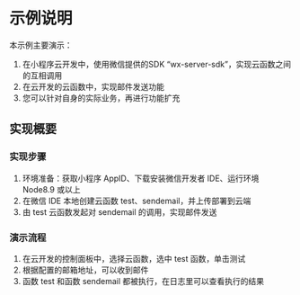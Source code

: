 # 示例说明

本示例主要演示：

1. 在小程序云开发中，使用微信提供的SDK “wx-server-sdk”，实现云函数之间的互相调用
2. 在云开发的云函数中，实现邮件发送功能
3. 您可以针对自身的实际业务，再进行功能扩充

## 实现概要

### 实现步骤

1. 环境准备：获取小程序 AppID、下载安装微信开发者 IDE、运行环境 Node8.9 或以上
2. 在微信 IDE 本地创建云函数 test、sendemail，并上传部署到云端
3. 由 test 云函数发起对 sendemail 的调用，实现邮件发送

### 演示流程

1. 在云开发的控制面板中，选择云函数，选中 test 函数，单击测试
2. 根据配置的邮箱地址，可以收到邮件
3. 函数 test 和函数 sendemail 都被执行，在日志里可以查看执行的结果